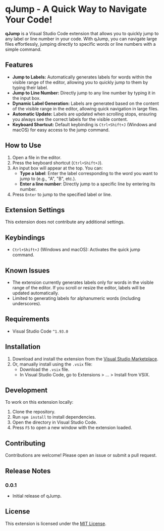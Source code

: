 
# qJump - A Quick Way to Navigate Your Code!

**qJump** is a Visual Studio Code extension that allows you to quickly jump to any label or line number in your code. With qJump, you can navigate large files effortlessly, jumping directly to specific words or line numbers with a simple command.

## Features

- **Jump to Labels:** Automatically generates labels for words within the visible range of the editor, allowing you to quickly jump to them by typing their label.
- **Jump to Line Number:** Directly jump to any line number by typing it in the input box.
- **Dynamic Label Generation:** Labels are generated based on the content of the visible range in the editor, allowing quick navigation in large files.
- **Automatic Update:** Labels are updated when scrolling stops, ensuring you always see the correct labels for the visible content.
- **Keyboard Shortcut:** Default keybinding is `Ctrl+Shift+J` (Windows and macOS) for easy access to the jump command.

## How to Use

1. Open a file in the editor.
2. Press the keyboard shortcut (`Ctrl+Shift+J`).
3. An input box will appear at the top. You can:
   - **Type a label**: Enter the label corresponding to the word you want to jump to (e.g., "A", "B", etc.).
   - **Enter a line number**: Directly jump to a specific line by entering its number.
4. Press `Enter` to jump to the specified label or line.

## Extension Settings

This extension does not contribute any additional settings.

## Keybindings

- `Ctrl+Shift+J` (Windows and macOS): Activates the quick jump command.

## Known Issues

- The extension currently generates labels only for words in the visible range of the editor. If you scroll or resize the editor, labels will be updated automatically.
- Limited to generating labels for alphanumeric words (including underscores).

## Requirements

- Visual Studio Code `^1.93.0`

## Installation

1. Download and install the extension from the [Visual Studio Marketplace](https://marketplace.visualstudio.com/).
2. Or, manually install using the `.vsix` file:
   - Download the `.vsix` file.
   - In Visual Studio Code, go to Extensions > ... > Install from VSIX.

## Development

To work on this extension locally:

1. Clone the repository.
2. Run `npm install` to install dependencies.
3. Open the directory in Visual Studio Code.
4. Press `F5` to open a new window with the extension loaded.

## Contributing

Contributions are welcome! Please open an issue or submit a pull request.

## Release Notes

### 0.0.1
- Initial release of qJump.

## License

This extension is licensed under the [MIT License](https://github.com/archways404/qJump/blob/main/LICENSE).
